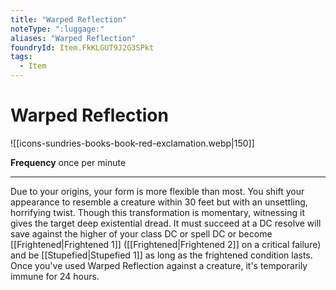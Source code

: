 ```yaml
---
title: "Warped Reflection"
noteType: ":luggage:"
aliases: "Warped Reflection"
foundryId: Item.FkKLGUT9J2G3SPkt
tags:
  - Item
---
```


# Warped Reflection
![[icons-sundries-books-book-red-exclamation.webp|150]]

**Frequency** once per minute

* * *

Due to your origins, your form is more flexible than most. You shift your appearance to resemble a creature within 30 feet but with an unsettling, horrifying twist. Though this transformation is momentary, witnessing it gives the target deep existential dread. It must succeed at a DC resolve will save against the higher of your class DC or spell DC or become [[Frightened|Frightened 1]] ([[Frightened|Frightened 2]] on a critical failure) and be [[Stupefied|Stupefied 1]] as long as the frightened condition lasts. Once you've used Warped Reflection against a creature, it's temporarily immune for 24 hours.
